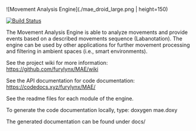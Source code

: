![Movement Analysis Engine](./mae_droid_large.png | height=150)

[![Build Status](https://travis-ci.org/furylynx/MAE.svg?branch=master)](https://travis-ci.org/furylynx/MAE)


The Movement Analysis Engine is able to analyze movements and provide events based on a described movements sequence (Labanotation). The engine can be used by other applications for further movement processing and filtering in ambient spaces (i.e., smart environments).


See the project wiki for more information: https://github.com/furylynx/MAE/wiki

See the API documentation for code documentation: https://codedocs.xyz/furylynx/MAE/

See the readme files for each module of the engine.

To generate the code documentation locally, type:
doxygen mae.doxy

The generated documentation can be found under docs/
